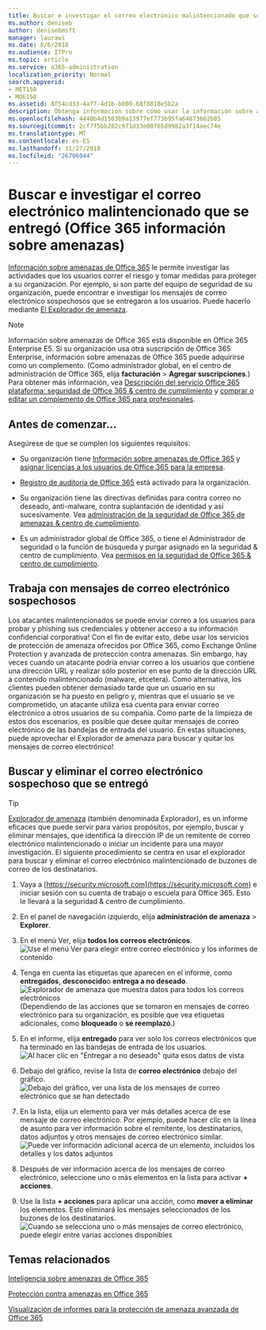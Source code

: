```yaml
---
title: Buscar e investigar el correo electrónico malintencionado que se entregó (Office 365 información sobre amenazas)
ms.author: deniseb
author: denisebmsft
manager: laurawi
ms.date: 8/6/2018
ms.audience: ITPro
ms.topic: article
ms.service: o365-administration
localization_priority: Normal
search.appverid:
- MET150
- MOE150
ms.assetid: 8f54cd33-4af7-4d1b-b800-68f8818e5b2a
description: Obtenga información sobre cómo usar la información sobre amenazas para buscar e investigar el correo electrónico malintencionado.
ms.openlocfilehash: 4440b4d1503b9a13977ef773b95fa64873662b85
ms.sourcegitcommit: 2cf7f5bb282c971d33e00f65d9982a3f14aec74e
ms.translationtype: MT
ms.contentlocale: es-ES
ms.lasthandoff: 11/27/2018
ms.locfileid: "26706044"
---
```

# <a name="find-and-investigate-malicious-email-that-was-delivered-office-365-threat-intelligence"></a>Buscar e investigar el correo electrónico malintencionado que se entregó (Office 365 información sobre amenazas)

[Información sobre amenazas de Office 365](office-365-ti.md) le permite investigar las actividades que los usuarios correr el riesgo y tomar medidas para proteger a su organización. Por ejemplo, si son parte del equipo de seguridad de su organización, puede encontrar e investigar los mensajes de correo electrónico sospechosos que se entregaron a los usuarios. Puede hacerlo mediante [El Explorador de amenaza](get-started-with-ti.md#threat-explorer).
  
> [!NOTE]
> Información sobre amenazas de Office 365 está disponible en Office 365 Enterprise E5. Si su organización usa otra suscripción de Office 365 Enterprise, información sobre amenazas de Office 365 puede adquirirse como un complemento. (Como administrador global, en el centro de administración de Office 365, elija **facturación** \> **Agregar suscripciones**.) Para obtener más información, vea [Descripción del servicio Office 365 plataforma: seguridad de Office 365 &amp; centro de cumplimiento](https://technet.microsoft.com/en-us/library/dn933793.aspx) y [comprar o editar un complemento de Office 365 para profesionales](https://support.office.com/article/4e7b57d6-b93b-457d-aecd-0ea58bff07a6). 
  
## <a name="before-you-begin"></a>Antes de comenzar...

Asegúrese de que se cumplen los siguientes requisitos:
  
- Su organización tiene [Información sobre amenazas de Office 365](office-365-ti.md) y [asignar licencias a los usuarios de Office 365 para la empresa](https://support.office.com/article/997596b5-4173-4627-b915-36abac6786dc).
    
- [Registro de auditoría de Office 365](turn-audit-log-search-on-or-off.md) está activado para la organización. 
    
- Su organización tiene las directivas definidas para contra correo no deseado, anti-malware, contra suplantación de identidad y así sucesivamente. Vea [administración de la seguridad de Office 365 de amenazas &amp; centro de cumplimiento](threat-management.md).
    
- Es un administrador global de Office 365, o tiene el Administrador de seguridad o la función de búsqueda y purgar asignado en la seguridad &amp; centro de cumplimiento. Vea [permisos en la seguridad de Office 365 &amp; centro de cumplimiento](permissions-in-the-security-and-compliance-center.md).
    
## <a name="dealing-with-suspicious-emails"></a>Trabaja con mensajes de correo electrónico sospechosos

Los atacantes malintencionados se puede enviar correo a los usuarios para probar y phishing sus credenciales y obtener acceso a su información confidencial corporativa! Con el fin de evitar esto, debe usar los servicios de protección de amenaza ofrecidos por Office 365, como Exchange Online Protection y avanzada de protección contra amenazas. Sin embargo, hay veces cuando un atacante podría enviar correo a los usuarios que contiene una dirección URL y realizar sólo posterior en ese punto de la dirección URL a contenido malintencionado (malware, etcetera). Como alternativa, los clientes pueden obtener demasiado tarde que un usuario en su organización se ha puesto en peligro y, mientras que el usuario se ve comprometido, un atacante utiliza esa cuenta para enviar correo electrónico a otros usuarios de su compañía. Como parte de la limpieza de estos dos escenarios, es posible que desee quitar mensajes de correo electrónico de las bandejas de entrada del usuario. En estas situaciones, puede aprovechar el Explorador de amenaza para buscar y quitar los mensajes de correo electrónico!
  
## <a name="find-and-delete-suspicious-email-that-was-delivered"></a>Buscar y eliminar el correo electrónico sospechoso que se entregó

> [!TIP]
> [Explorador de amenaza](get-started-with-ti.md#threat-explorer) (también denominada Explorador), es un informe eficaces que puede servir para varios propósitos, por ejemplo, buscar y eliminar mensajes, que identifica la dirección IP de un remitente de correo electrónico malintencionado o iniciar un incidente para una mayor investigación. El siguiente procedimiento se centra en usar el explorador para buscar y eliminar el correo electrónico malintencionado de buzones de correo de los destinatarios. 
  
1. Vaya a [https://security.microsoft.com](https://security.microsoft.com) e iniciar sesión con su cuenta de trabajo o escuela para Office 365. Esto le llevará a la seguridad &amp; centro de cumplimiento. 
    
2. En el panel de navegación izquierdo, elija **administración de amenaza** \> **Explorer**.
    
3. En el menú Ver, elija **todos los correos electrónicos**.<br/>![Use el menú Ver para elegir entre correo electrónico y los informes de contenido](media/d39013ff-93b6-42f6-bee5-628895c251c2.png)
  
4. Tenga en cuenta las etiquetas que aparecen en el informe, como **entregados**, **desconocido**o **entrega a no deseado**.<br/>![Explorador de amenaza que muestra datos para todos los correos electrónicos](media/208826ed-a85e-446f-b276-b5fdc312fbcb.png)<br/>(Dependiendo de las acciones que se tomaron en mensajes de correo electrónico para su organización, es posible que vea etiquetas adicionales, como **bloqueado** o **se reemplazó**.)
    
5. En el informe, elija **entregado** para ver solo los correos electrónicos que ha terminado en las bandejas de entrada de los usuarios.<br/>![Al hacer clic en "Entregar a no deseado" quita esos datos de vista](media/e6fb2e47-461e-4f6f-8c65-c331bd858758.png)
  
6. Debajo del gráfico, revise la lista de **correo electrónico** debajo del gráfico.<br/>![Debajo del gráfico, ver una lista de los mensajes de correo electrónico que se han detectado](media/dfb60590-1236-499d-97da-86c68621e2bc.png)
  
7. En la lista, elija un elemento para ver más detalles acerca de ese mensaje de correo electrónico. Por ejemplo, puede hacer clic en la línea de asunto para ver información sobre el remitente, los destinatarios, datos adjuntos y otros mensajes de correo electrónico similar.<br/>![Puede ver información adicional acerca de un elemento, incluidos los detalles y los datos adjuntos](media/5a5707c3-d62a-4610-ae7b-900fff8708b2.png)
  
8. Después de ver información acerca de los mensajes de correo electrónico, seleccione uno o más elementos en la lista para activar **+ acciones**.
    
9. Use la lista **+ acciones** para aplicar una acción, como **mover a eliminar** los elementos. Esto eliminará los mensajes seleccionados de los buzones de los destinatarios.<br/>![Cuando se selecciona uno o más mensajes de correo electrónico, puede elegir entre varias acciones disponibles](media/ef12e10c-60a7-4f66-8f76-68d77ae26de1.png)
  
## <a name="related-topics"></a>Temas relacionados

[Inteligencia sobre amenazas de Office 365](office-365-ti.md)
  
[Protección contra amenazas en Office 365](protect-against-threats.md)
  
[Visualización de informes para la protección de amenaza avanzada de Office 365](view-reports-for-atp.md)
  

